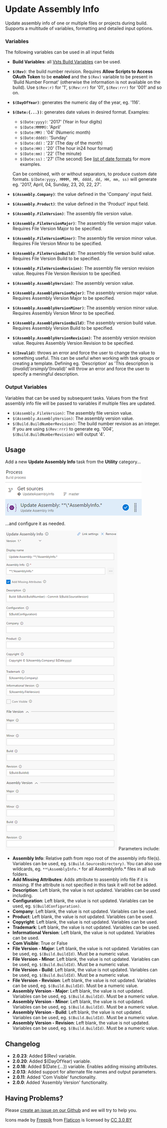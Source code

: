 # Update Assembly Info
Update assembly info of one or multiple files or projects during build. Supports a multitude of variables, formatting and detailed input options.

### Variables
The following variables can be used in all input fields
* **Build Variables**: all [Vsts Build Variables](https://www.visualstudio.com/en-us/docs/build/define/variables) can be used.

* **`$(Rev)`**: the build number revision. Requires **Allow Scripts to Access OAuth Token** to be **enabled** and the `$(Rev)` variable to be present in 'Build Number Format' (otherwise the information is not available on the build). Use `$(Rev:r)` for '1', `$(Rev:rr)` for '01', `$(Rev:rrr)` for '001' and so on.

* **`$(DayOfYear)`**: generates the numeric day of the year, eg. '116'.

* **`$(Date:{...})`**: generates date values in desired format.
    Examples:
    * `$(Date:yyyy)`: '2017' (Year in four digits)
    * `$(Date:MMMM)`: 'April'
    * `$(Date:MM)`  : '04' (Numeric month)
    * `$(Date:dddd)`: 'Sunday'
    * `$(Date:dd)`  : '23' (The day of the month)
    * `$(Date:HH)`  : '20' (The hour in24 hour format)
    * `$(Date:mm)`  : '22' (The minute)
    * `$(Date:ss)`  : '27' (The second)
    See [list of date formats](https://ss64.com/ps/syntax-dateformats.html) for more examples.

    Can be combined, with or without separators, to produce custom date formats.
    `$(Date:yyyy, MMMM, MM, dddd, dd, HH, mm, ss)` will generate eg. '2017, April, 04, Sunday, 23, 20, 22, 27'.

* **`$(Assembly.Company)`**: the value defined in the 'Company' input field.

* **`$(Assembly.Product)`**: the value defined in the 'Product' input field.

* **`$(Assembly.FileVersion)`**: The assembly file version value.

* **`$(Assembly.FileVersionMajor)`**: The assembly file version major value. Requires File Version Major to be specified.

* **`$(Assembly.FileVersionMinor)`**: The assembly file version minor value. Requires File Version Minor to be specified.

* **`$(Assembly.FileVersionBuild)`**: The assembly file version build value. Requires File Version Build to be specified.

* **`$(Assembly.FileVersionRevision)`**: The assembly file version revision value. Requires File Version Revision to be specified.

* **`$(Assembly.AssemblyVersion)`**: The assembly version value.

* **`$(Assembly.AssemblyVersionMajor)`**: The assembly version major value. Requires Assembly Version Major to be specified.

* **`$(Assembly.AssemblyVersionMinor)`**: The assembly version minor value. Requires Assembly Version Minor to be specified.

* **`$(Assembly.AssemblyVersionBuild)`**: The assembly version build value. Requires Assembly Version Build to be specified.

* **`$(Assembly.AssemblyVersionRevision)`**: The assembly version revision value. Requires Assembly Version Revision to be specified.

* **`$(Invalid)`**: throws an error and force the user to change the value to something useful. This can be useful when working with task groups or creating a template.
Defining eg. 'Description' as 'This description is $(Invalid)' or simply '$(Invalid)' will throw an error and force the user to specify a meningful description.

### Output Variables
Variables that can be used by subsequent tasks.
Values from the first assembly info file will be passed to variables if multiple files are updated.
* `$(Assembly.FileVersion)`: The assembly file version value.
* `$(Assembly.AssemblyVersion)`: The assembly version value.
* `$(Build.BuildNumberRevision)`: The build number revision as an integer. If you are using `$(Rev:rrr)` to generate eg. '004', `$(Build.BuildNumberRevision)` will output '4'.

## Usage
Add a new **Update Assembly Info** task from the **Utility** category...

![Task](images/task.png)

...and configure it as needed.

![Parameters](images/screenshot.png)
Parameters include:
* **Assembly Info**: Relative path from repo root of the assembly info file(s). Variables can be used, eg. `$(Build.SourcesDirectory)`. You can also use wildcards, eg. `**\AssemblyInfo.*` for all AssemblyInfo.* files in all sub folders.
* **Add Missing Attributes**: Adds attribute to assembly info file if it is missing. If the attribute is not specified in this task it will not be added.
* **Description**: Left blank, the value is not updated. Variables can be used including.
* **Configuration**: Left blank, the value is not updated. Variables can be used, eg. `$(BuildConfiguration)`.
* **Company**: Left blank, the value is not updated. Variables can be used.
* **Product**: Left blank, the value is not updated. Variables can be used.
* **Copyright**: Left blank, the value is not updated. Variables can be used.
* **Trademark**: Left blank, the value is not updated. Variables can be used.
* **Informational Version**: Left blank, the value is not updated. Variables can be used.
* **Com Visible**: True or False
* **File Version - Major**: Left blank, the value is not updated. Variables can be used, eg. `$(Build.BuildId)`. Must be a numeric value.
* **File Version - Minor**: Left blank, the value is not updated. Variables can be used, eg. `$(Build.BuildId)`. Must be a numeric value.
* **File Version - Build**: Left blank, the value is not updated. Variables can be used, eg. `$(Build.BuildId)`. Must be a numeric value.
* **File Version - Revision**: Left blank, the value is not updated. Variables can be used, eg. `$(Build.BuildId)`. Must be a numeric value.
* **Assembly Version - Major**: Left blank, the value is not updated. Variables can be used, eg. `$(Build.BuildId)`. Must be a numeric value.
* **Assembly Version - Minor**: Left blank, the value is not updated. Variables can be used, eg. `$(Build.BuildId)`. Must be a numeric value.
* **Assembly Version - Build**: Left blank, the value is not updated. Variables can be used, eg. `$(Build.BuildId)`. Must be a numeric value.
* **Assembly Version - Revision**: Left blank, the value is not updated. Variables can be used, eg. `$(Build.BuildId)`. Must be a numeric value.

## Changelog
* **2.0.23**: Added $(Rev) variable.
* **2.0.20**: Added $(DayOfYear) variable.
* **2.0.18**: Added $(Date:{...}) variable. Enables adding missing attributes.
* **2.0.13**: Added support for alternate file names and output parameters.
* **2.0.11**: Added 'Com Visible' functionality.
* **2.0.0**: Added 'Assembly Version' functionality.

## Having Problems?
Please [create an issue on our Github](https://github.com/BoolBySigma/UpdateAssemblyInfo/issues) and we will try to help you.

Icons made by [Freepik](http://www.freepik.com) from [Flaticon](http://www.flaticon.com) is licensed by [CC 3.0 BY](http://creativecommons.org/licenses/by/3.0/)